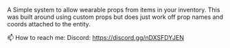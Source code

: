 A Simple system to allow wearable props from items in your inventory. This was built around using custom props but does just work off prop names and coords attached to the entity. 

📫 How to reach me:
Discord: https://discord.gg/nDXSFDYJEN
